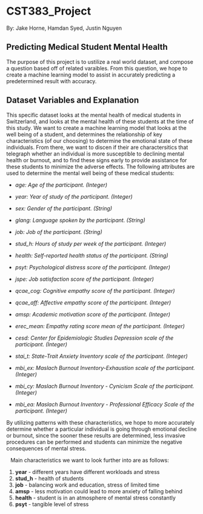# CST383_Project
By: Jake Horne, Hamdan Syed, Justin Nguyen

## Predicting Medical Student Mental Health

The purpose of this project is to ustilize a real world dataset, and compose a question based off of related varaibles. From this question, we hope to create a machine learning model to assist in accurately predicting a predetermined result with accuracy.

## Dataset Variables and Explanation

This specific dataset looks at the mental health of medical students in Switzerland, and looks at the mental health of these students at the time of this study. We want to create a machine learning model that looks at the well being of a student, and determines the relationship of key characteristics (of our choosing) to determine the emotional state of these individuals. From there, we want to discen if their are charactersitics that telegraph whether an individual is more susceptible to declining mental health or burnout, and to find these signs early to provide assistance for these students to minimize the adverse effects. The following attributes are used to determine the mental well being of these medical students:

<i>
  
* age: Age of the participant. (Integer)

* year: Year of study of the participant. (Integer)

* sex: Gender of the participant. (String)

* glang: Language spoken by the participant. (String)

* job: Job of the participant. (String)

* stud_h: Hours of study per week of the participant. (Integer)

* health: Self-reported health status of the participant. (String)

* psyt: Psychological distress score of the participant. (Integer)

* jspe: Job satisfaction score of the participant. (Integer)

* qcae_cog: Cognitive empathy score of the participant. (Integer)

* qcae_aff: Affective empathy score of the participant. (Integer)

* amsp: Academic motivation score of the participant. (Integer)

* erec_mean: Empathy rating score mean of the participant. (Integer)

* cesd: Center for Epidemiologic Studies Depression scale of the participant. (Integer)

* stai_t: State-Trait Anxiety Inventory scale of the participant. (Integer)

* mbi_ex: Maslach Burnout Inventory-Exhaustion scale of the participant. (Integer)

* mbi_cy: Maslach Burnout Inventory - Cynicism Scale of the participant. (Integer)

* mbi_ea: Maslach Burnout Inventory - Professional Efficacy Scale of the participant. (Integer)
</i>



By utilizing patterns with these characteristics, we hope to more accurately determine whether a particular individual is going through emotional decline or burnout, since the sooner these results are determined, less invasive procedures can be performed and students can minimize the negative consequences of mental stress.

&ensp;
Main characteristics we want to look further into are as follows:

1. <b>year</b> - different years have different workloads and stress
2. <b>stud_h</b> - health of students
3. <b>job</b> - balancing work and education, stress of limited time
4. <b>amsp</b> - less motivation could lead to more anxiety of falling behind
5. <b>health</b> - student is in an atmosphere of mental stress constantly
6. <b>psyt</b> - tangible level of stress
  

